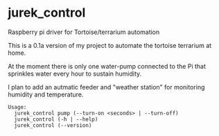 jurek_control
=============

Raspberry pi driver for Tortoise/terrarium automation 

This is a 0.1a version of my project to automate the tortoise terrarium at home.

At the moment there is only one water-pump connected to the Pi that sprinkles water every hour to sustain humidity.

I plan to add an autmatic feeder and "weather station" for monitoring humidity and temperature.

    Usage:
      jurek_control pump (--turn-on <seconds> | --turn-off)
      jurek_control (-h | --help)
      jurek_control (--version)


